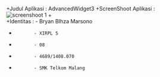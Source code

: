 +Judul Aplikasi : AdvancedWidget3
 +ScreenShoot Aplikasi :  ![screenshoot 1](http://i38.photobucket.com/albums/e109/bryanbihza1/Screenshot_2017-01-15-19-51-00_zpsk5wwdty3.png)
 +             
 +Identitas : - Bryan BIhza Marsono
 +            - XIRPL 5
 +            - 08
 +            - 4689/1408.070
 +            - SMK Telkom Malang
